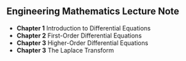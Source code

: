 ## Engineering Mathematics Lecture Note

* **Chapter 1** Introduction to Differential Equations
* **Chapter 2** First-Order Differential Equations
* **Chapter 3** Higher-Order Differential Equations
* **Chapter 3** The Laplace Transform
